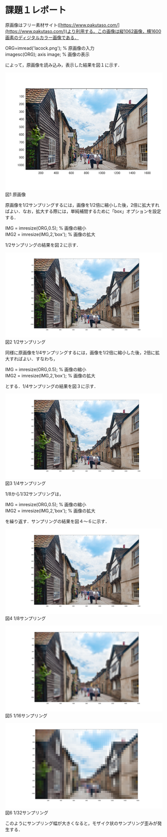 # 課題１レポート

原画像はフリー素材サイト([https://www.pakutaso.com/](https://www.pakutaso.com/))より利用する。この画像は縦1062画像，横1600画素のディジタルカラー画像である．

ORG=imread('lacock.png'); % 原画像の入力  
imagesc(ORG); axis image; % 画像の表示

によって，原画像を読み込み，表示した結果を図１に示す．

![原画像](https://github.com/Sisk449/lecture_image_processing/blob/master/image/kadai1_1.png?raw=true)  
図1 原画像

原画像を1/2サンプリングするには，画像を1/2倍に縮小した後，2倍に拡大すればよい．なお，拡大する際には，単純補間するために「box」オプションを設定する．

IMG = imresize(ORG,0.5); % 画像の縮小  
IMG2 = imresize(IMG,2,'box'); % 画像の拡大

1/2サンプリングの結果を図２に示す．

![原画像](https://github.com/Sisk449/lecture_image_processing/blob/master/image/kadai1_2.png?raw=true)  
図2 1/2サンプリング

同様に原画像を1/4サンプリングするには，画像を1/2倍に縮小した後，2倍に拡大すればよい．すなわち，

IMG = imresize(ORG,0.5); % 画像の縮小  
IMG2 = imresize(IMG,2,'box'); % 画像の拡大

とする．1/4サンプリングの結果を図３に示す．

![原画像](https://github.com/Sisk449/lecture_image_processing/blob/master/image/kadai1_3.png?raw=true)  
図3 1/4サンプリング

1/8から1/32サンプリングは，

IMG = imresize(ORG,0.5); % 画像の縮小  
IMG2 = imresize(IMG,2,'box'); % 画像の拡大

を繰り返す．サンプリングの結果を図４～６に示す．

![原画像](https://github.com/Sisk449/lecture_image_processing/blob/master/image/kadai1_4.png?raw=true)  
図4 1/8サンプリング

![原画像](https://github.com/Sisk449/lecture_image_processing/blob/master/image/kadai1_5.png?raw=true)  
図5 1/16サンプリング

![原画像](https://github.com/Sisk449/lecture_image_processing/blob/master/image/kadai1_6.png?raw=true)  
図6 1/32サンプリング

このようにサンプリング幅が大きくなると，モザイク状のサンプリング歪みが発生する．
